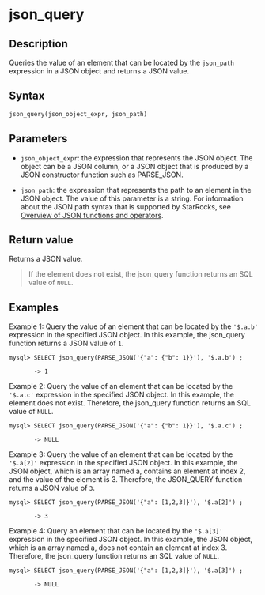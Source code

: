 ---
---

# json_query

## Description

Queries the value of an element that can be located by the `json_path` expression in a JSON object and returns a JSON value.

## Syntax

```Haskell
json_query(json_object_expr, json_path)
```

## Parameters

- `json_object_expr`: the expression that represents the JSON object. The object can be a JSON column, or a JSON object that is produced by a JSON constructor function such as PARSE_JSON.

- `json_path`: the expression that represents the path to an element in the JSON object. The value of this parameter is a string. For information about the JSON path syntax that is supported by StarRocks, see [Overview of JSON functions and operators](../overview-of-json-functions-and-operators.md).

## Return value

Returns a JSON value.

> If the element does not exist, the json_query function returns an SQL value of `NULL`.

## Examples

Example 1: Query the value of an element that can be located by the `'$.a.b'` expression in the specified JSON object. In this example, the json_query function returns a JSON value of `1`.

```plaintext
mysql> SELECT json_query(PARSE_JSON('{"a": {"b": 1}}'), '$.a.b') ;

       -> 1
```

Example 2: Query the value of an element that can be located by the `'$.a.c'` expression in the specified JSON object. In this example, the element does not exist. Therefore, the json_query function returns an SQL value of `NULL`.

```plaintext
mysql> SELECT json_query(PARSE_JSON('{"a": {"b": 1}}'), '$.a.c') ;

       -> NULL
```

Example 3: Query the value of an element that can be located by the `'$.a[2]'` expression in the specified JSON object. In this example, the JSON object, which is an array named a, contains an element at index 2, and the value of the element is 3. Therefore, the JSON_QUERY function returns a JSON value of `3`.

```plaintext
mysql> SELECT json_query(PARSE_JSON('{"a": [1,2,3]}'), '$.a[2]') ;

       -> 3
```

Example 4: Query an element that can be located by the `'$.a[3]'` expression in the specified JSON object. In this example, the JSON object, which is an array named a, does not contain an element at index 3. Therefore, the json_query function returns an SQL value of `NULL`.

```plaintext
mysql> SELECT json_query(PARSE_JSON('{"a": [1,2,3]}'), '$.a[3]') ;

       -> NULL
```
